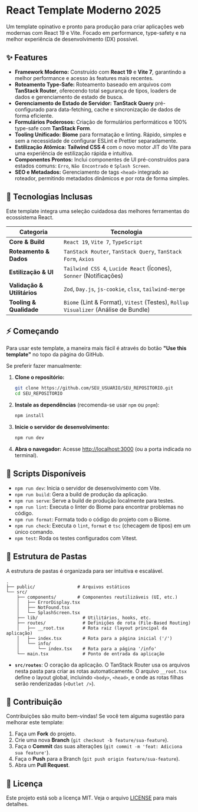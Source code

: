 # React Template Moderno 2025

[](https://opensource.org/licenses/MIT)
[](http://makeapullrequest.com)
[](https://react.dev/)
[](https://vitejs.dev/)

Um template opinativo e pronto para produção para criar aplicações web modernas com React 19 e Vite. Focado em performance, type-safety e na melhor experiência de desenvolvimento (DX) possível.

## ✨ Features

  - **Framework Moderno:** Construído com **React 19** e **Vite 7**, garantindo a melhor performance e acesso às features mais recentes.
  - **Roteamento Type-Safe:** Roteamento baseado em arquivos com **TanStack Router**, oferecendo total segurança de tipos, loaders de dados e gerenciamento de estado de busca.
  - **Gerenciamento de Estado de Servidor:** **TanStack Query** pré-configurado para data-fetching, cache e sincronização de dados de forma eficiente.
  - **Formulários Poderosos:** Criação de formulários performáticos e 100% type-safe com **TanStack Form**.
  - **Tooling Unificado:** **Biome** para formatação e linting. Rápido, simples e sem a necessidade de configurar ESLint e Prettier separadamente.
  - **Estilização Atômica:** **Tailwind CSS 4** com o novo motor JIT do Vite para uma experiência de estilização rápida e intuitiva.
  - **Componentes Prontos:** Inclui componentes de UI pré-construídos para estados comuns: `Erro`, `Não Encontrado` e `Splash Screen`.
  - **SEO e Metadados:** Gerenciamento de tags `<head>` integrado ao roteador, permitindo metadados dinâmicos e por rota de forma simples.

## 🚀 Tecnologias Inclusas

Este template integra uma seleção cuidadosa das melhores ferramentas do ecossistema React.

| Categoria                  | Tecnologia                                                                         |
| -------------------------- | ---------------------------------------------------------------------------------- |
| **Core & Build** | `React 19`, `Vite 7`, `TypeScript`                                                 |
| **Roteamento & Dados** | `TanStack Router`, `TanStack Query`, `TanStack Form`, `Axios`                      |
| **Estilização & UI** | `Tailwind CSS 4`, `Lucide React` (Ícones), `Sonner` (Notificações)                 |
| **Validação & Utilitários**| `Zod`, `Day.js`, `js-cookie`, `clsx`, `tailwind-merge`                             |
| **Tooling & Qualidade** | `Biome` (Lint & Format), `Vitest` (Testes), `Rollup Visualizer` (Análise de Bundle) |

## ⚡ Começando

Para usar este template, a maneira mais fácil é através do botão **"Use this template"** no topo da página do GitHub.

Se preferir fazer manualmente:

1.  **Clone o repositório:**

    ```bash
    git clone https://github.com/SEU_USUARIO/SEU_REPOSITORIO.git
    cd SEU_REPOSITORIO
    ```

2.  **Instale as dependências** (recomenda-se usar `npm` ou `pnpm`):

    ```bash
    npm install
    ```

3.  **Inicie o servidor de desenvolvimento:**

    ```bash
    npm run dev
    ```

4.  **Abra o navegador:** Acesse [http://localhost:3000](https://www.google.com/search?q=http://localhost:3000) (ou a porta indicada no terminal).

## 📜 Scripts Disponíveis

  - `npm run dev`: Inicia o servidor de desenvolvimento com Vite.
  - `npm run build`: Gera a build de produção da aplicação.
  - `npm run serve`: Serve a build de produção localmente para testes.
  - `npm run lint`: Executa o linter do Biome para encontrar problemas no código.
  - `npm run format`: Formata todo o código do projeto com o Biome.
  - `npm run check`: Executa o `lint`, `format` e `tsc` (checagem de tipos) em um único comando.
  - `npm test`: Roda os testes configurados com Vitest.

## 📁 Estrutura de Pastas

A estrutura de pastas é organizada para ser intuitiva e escalável.

```
.
├── public/                # Arquivos estáticos
└── src/
    ├── components/        # Componentes reutilizáveis (UI, etc.)
    │   ├── ErrorDisplay.tsx
    │   ├── NotFound.tsx
    │   └── SplashScreen.tsx
    ├── lib/                 # Utilitários, hooks, etc.
    ├── routes/              # Definições de rota (File-Based Routing)
    │   ├── __root.tsx       # Rota raiz (layout principal da aplicação)
    │   ├── index.tsx        # Rota para a página inicial ('/')
    │   └── info/
    │       └── index.tsx    # Rota para a página '/info'
    └── main.tsx             # Ponto de entrada da aplicação
```

  - **`src/routes`**: O coração da aplicação. O TanStack Router usa os arquivos nesta pasta para criar as rotas automaticamente. O arquivo `__root.tsx` define o layout global, incluindo `<body>`, `<head>`, e onde as rotas filhas serão renderizadas (`<Outlet />`).

## 🤝 Contribuição

Contribuições são muito bem-vindas\! Se você tem alguma sugestão para melhorar este template:

1.  Faça um **Fork** do projeto.
2.  Crie uma nova **Branch** (`git checkout -b feature/sua-feature`).
3.  Faça o **Commit** das suas alterações (`git commit -m 'feat: Adiciona sua feature'`).
4.  Faça o **Push** para a Branch (`git push origin feature/sua-feature`).
5.  Abra um **Pull Request**.

## 📄 Licença

Este projeto está sob a licença MIT. Veja o arquivo [LICENSE](https://www.google.com/search?q=LICENSE) para mais detalhes.
